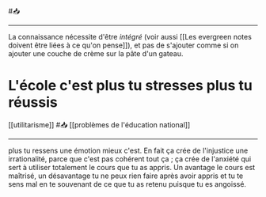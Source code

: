 #📥 

---
La connaissance nécessite d'être *intégré* (voir aussi [[Les evergreen notes doivent être liées à ce qu'on pense]]), et pas de s'ajouter comme si on ajouter une couche de crème sur la pâte d'un gateau.






# L'école c'est plus tu stresses plus tu réussis

[[utilitarisme]] #📥 [[problèmes de l'éducation national]]

---
plus tu ressens une émotion mieux c'est. En fait ça crée de l'injustice une irrationalité, parce que c'est pas cohérent tout ça ; ça crée de l'anxiété qui sert à utiliser totalement le cours que tu as appris. Un avantage le cours est maîtrisé, un désavantage tu ne peux rien faire après avoir appris et tu te sens mal en te souvenant de ce que tu as retenu puisque tu es angoissé.
